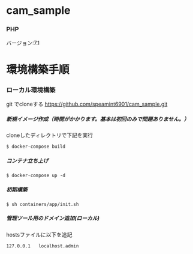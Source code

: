 # cam_sample

### PHP

バージョン:7.1

# 環境構築手順

### ローカル環境構築

git でcloneする
https://github.com/speamint6901/cam_sample.git

##### 新規イメージ作成（時間がかかります。基本は初回のみで問題ありません。）  
cloneしたディレクトリで下記を実行
```
$ docker-compose build
```

##### コンテナ立ち上げ  
```
$ docker-compose up -d
```

##### 初期構築
```
$ sh containers/app/init.sh
```

##### 管理ツール用のドメイン追加(ローカル)
hostsファイルに以下を追記
```
127.0.0.1	localhost.admin
```
